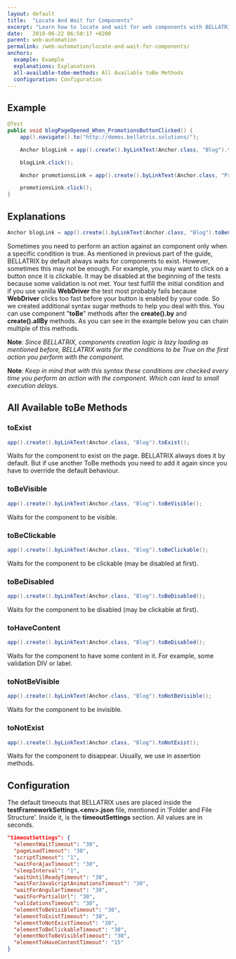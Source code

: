 ```yaml
---
layout: default
title:  "Locate And Wait for Components"
excerpt: "Learn how to locate and wait for web components with BELLATRIX web module."
date:   2018-06-22 06:50:17 +0200
parent: web-automation
permalink: /web-automation/locate-and-wait-for-components/
anchors:
  example: Example
  explanations: Explanations
  all-available-tobe-methods: All Available toBe Methods
  configuration: Configuration
---
```

Example
-------
```java
@Test
public void blogPageOpened_When_PromotionsButtonClicked() {
    app().navigate().to("http://demos.bellatrix.solutions/");

    Anchor blogLink = app().create().byLinkText(Anchor.class, "Blog").toBeClickable().toBeVisible();

    blogLink.click();

    Anchor promotionsLink = app().create().byLinkText(Anchor.class, "Promotions").toExist();

    promotionsLink.click();
}
```

Explanations
------------
```java
Anchor blogLink = app().create().byLinkText(Anchor.class, "Blog").toBeClickable().toBeVisible();
```
Sometimes you need to perform an action against an component only when a specific condition is true. As mentioned in previous part of the guide, BELLATRIX by default always waits for components to exist.
However, sometimes this may not be enough. For example, you may want to click on a button once it is clickable.
It may be disabled at the beginning of the tests because some validation is not met. Your test fulfill the initial condition and if you use vanilla **WebDriver** the test most probably fails because **WebDriver** clicks too fast before your button is enabled by your code. So we created additional syntax sugar methods to help you deal with this. You can use component "**toBe**" methods after the **create().by** and **create().allBy** methods.
As you can see in the example below you can chain multiple of this methods.

**Note**: *Since BELLATRIX, components creation logic is lazy loading as mentioned before, BELLATRIX waits for the conditions to be True on the first action you perform with the component.*

**Note**: *Keep in mind that with this syntax these conditions are checked every time you perform an action with the component. Which can lead tо small execution delays.*

All Available toBe Methods
--------------------------
### toExist ###
```java
app().create().byLinkText(Anchor.class, "Blog").toExist();
```
Waits for the component to exist on the page. BELLATRIX always does it by default. But if use another ToBe methods you need to add it again since you have to override the default behaviour.
### toBeVisible ###
```java
app().create().byLinkText(Anchor.class, "Blog").toBeVisible();
```
Waits for the component to be visible.
### toBeClickable ###
```java
app().create().byLinkText(Anchor.class, "Blog").toBeClickable();
```
Waits for the component to be clickable (may be disabled at first).
### toBeDisabled ###
```java
app().create().byLinkText(Anchor.class, "Blog").toBeDisabled();
```
Waits for the component to be disabled (may be clickable at first).
### toHaveContent ###
```java
app().create().byLinkText(Anchor.class, "Blog").toBeDisabled();
```
Waits for the component to have some content in it. For example, some validation DIV or label.
### toNotBeVisible ###
```java
app().create().byLinkText(Anchor.class, "Blog").toNotBeVisible();
```
Waits for the component to be invisible.
### toNotExist ###
```java
app().create().byLinkText(Anchor.class, "Blog").toNotExist();
```
Waits for the component to disappear. Usually, we use in assertion methods.

Configuration
-------------
The default timeouts that BELLATRIX uses are placed inside the **testFrameworkSettings.\<env\>.json** file, mentioned in 'Folder and File Structure'. Inside it, is the **timeoutSettings** section. All values are in seconds.
```json
"timeoutSettings": {
  "elementWaitTimeout": "30",
  "pageLoadTimeout": "30",
  "scriptTimeout": "1",
  "waitForAjaxTimeout": "30",
  "sleepInterval": "1",
  "waitUntilReadyTimeout": "30",
  "waitForJavaScriptAnimationsTimeout": "30",
  "waitForAngularTimeout": "30",
  "waitForPartialUrl": "30",
  "validationsTimeout": "30",
  "elementToBeVisibleTimeout": "30",
  "elementToExistTimeout": "30",
  "elementToNotExistTimeout": "30",
  "elementToBeClickableTimeout": "30",
  "elementNotToBeVisibleTimeout": "30",
  "elementToHaveContentTimeout": "15"
}
```

